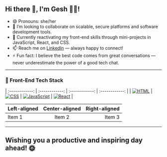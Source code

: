 ## Hi there 👋, I'm Gesh 👩‍💻!

- 😄 Pronouns: she/her  
- 👯 I’m looking to collaborate on scalable, secure platforms and software development tools.
- 🌱 Currently reactivating my front-end skills through mini-projects in JavaScript, React, and CSS.
- 📫 Reach me on [LinkedIn](https://www.linkedin.com/in/geshnumatee-sowaruth) — always happy to connect!  
- ⚡ Fun fact: I believe the best code comes from great conversations — never underestimate the power of a good tech chat.

---

### 🧰 Front-End Tech Stack
| :------------: | :------------: | :------------: | :------------: |
| [![HTML](https://img.shields.io/badge/-HTML5-E34F26?logo=html5&logoColor=white&style=flat)](https://developer.mozilla.org/en-US/docs/Web/HTML) | [![CSS](https://img.shields.io/badge/-CSS-1572B6?logo=css3&logoColor=white&style=flat)](https://developer.mozilla.org/en-US/docs/Web/CSS) | [![JavaScript](https://img.shields.io/badge/-JavaScript-F7DF1E?logo=javascript&logoColor=black&style=flat)](https://developer.mozilla.org/en-US/docs/Web/JavaScript) | [![React](https://img.shields.io/badge/-React-61DAFB?logo=react&logoColor=black&style=flat)](https://react.dev/) |

| Left-aligned | Center-aligned | Right-aligned |
| :----------- | :------------: | ------------: |
| Item 1       | Item 2         | Item 3        |
---

## Wishing you a productive and inspiring day ahead! 🌞
